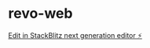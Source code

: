 # revo-web

[Edit in StackBlitz next generation editor ⚡️](https://stackblitz.com/~/github.com/sutharshan02/revo-web)